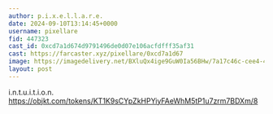 ```yaml
---
author: p.i.x.e.l.l.a.r.e.
date: 2024-09-10T13:14:45+0000
username: pixellare
fid: 447323
cast_id: 0xcd7a1d674d9791496de0d07e106acfdfff35af31
cast: https://farcaster.xyz/pixellare/0xcd7a1d67
image: https://imagedelivery.net/BXluQx4ige9GuW0Ia56BHw/7a17c46c-cee4-4b4d-9b28-19a73209d000/original
layout: post
---
```


i.n.t.u.i.t.i.o.n.
https://objkt.com/tokens/KT1K9sCYpZkHPYiyFAeWhM5tP1u7zrm7BDXm/8

<img src='https://imagedelivery.net/BXluQx4ige9GuW0Ia56BHw/7a17c46c-cee4-4b4d-9b28-19a73209d000/original' alt='' referrerpolicy='no-referrer'/>
